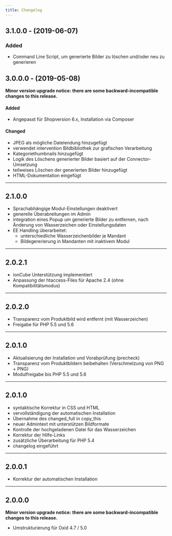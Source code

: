 ```yaml
---
title: Changelog
---
```


## 3.1.0.0 - (2019-06-07)
### Added
- Command Line Script, um generierte Bilder zu löschen und/oder neu zu generieren

## 3.0.0.0 - (2019-05-08)

**Minor version upgrade notice: there are some backward-incompatible changes to this release.**

#### Added
- Angepasst für Shopversion 6.x, Installation via Composer 

#### Changed
- JPEG als mögliche Dateiendung hinzugefügt
- verwendet intervention Bildbibliothek zur grafischen Verarbeitung 
- Kategoriethumbnails hinzugefügt
- Logik des Löschens generierter Bilder basiert auf der Connector-Umsetzung
- teilweises Löschen der generierten Bilder hinzugefügt
- HTML-Dokumentation eingefügt

---

## 2.1.0.0
- Sprachabhängige Modul-Einstellungen deaktivert
- generelle Überabreitungen im Admin
- integration eines Popup um generierte Bilder zu entfernen, nach Änderung von Wasserzeichen oder Einstellungsdaten
- EE Handling überarbeitet:
  - unterschiedliche Wasserzeichenbilder je Mandant
  - Bildegererierung in Mandanten mit inaktivem Modul

---

## 2.0.2.1
- ionCube Unterstützung implementiert
- Anpassung der htaccess-Files für Apache 2.4 (ohne Kompatibilitätsmodus)

---

## 2.0.2.0
- Transparenz vom Produktbild wird entfernt (mit Wasserzeichen)
- Freigabe für PHP 5.5 und 5.6

---

## 2.0.1.0
- Aktualisierung der Installation und Vorabprüfung (precheck)
- Transparenz vom Produktbildern beibehalten (Verschmelzung von PNG + PNG)
- Modulfreigabe bis PHP 5.5 und 5.6

---

## 2.0.1.0
- syntaktische Korrektur in CSS und HTML
- vervollständigung der automatischen Installation
- Übernahme des changed_full in copy_this
- neuer Admintext mit unterstützen Bildformate
- Kontrolle der hochgeladenen Datei für das Wasserzeichen
- Korrektur der Hilfe-Links
- zusätzliche Überarbeitung für PHP 5.4
- changelog eingeführt

---

## 2.0.0.1
- Korrektur der automatischen Installation

---

## 2.0.0.0

**Minor version upgrade notice: there are some backward-incompatible changes to this release.**

- Umstrukturierung für Oxid 4.7 / 5.0
